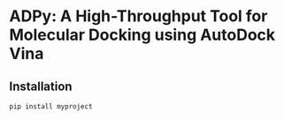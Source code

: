 # ADPy: A High-Throughput Tool for Molecular Docking using AutoDock Vina


## Installation

```shell
pip install myproject
```
